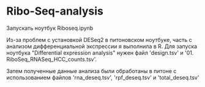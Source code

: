 # Ribo-Seq-analysis

Запускать ноутбук Riboseq.ipynb

Из-за проблем с установкой DESeq2 в питоновском ноутбуке, часть с анализом дифференциальной экспрессии я выполнила в R. Для запуска ноутбука "Differential expression analysis" нужен файл 'design.tsv' и '01. RiboSeq_RNASeq_HCC_counts.tsv'.

Затем полученные данные анализа были обработаны в питоне с использованием файлов 'rna_deseq.tsv', 'rpf_deseq.tsv' и 'total_deseq.tsv'
